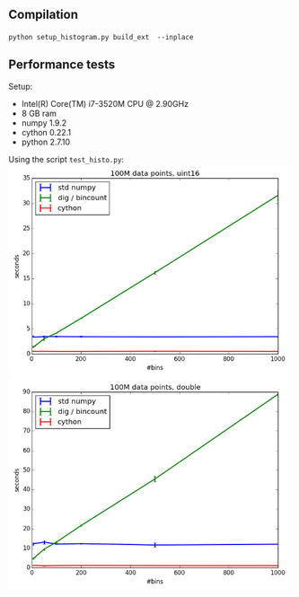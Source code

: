## Compilation

`python setup_histogram.py build_ext  --inplace`

## Performance tests

Setup:
* Intel(R) Core(TM) i7-3520M CPU @ 2.90GHz
* 8 GB ram
* numpy 1.9.2
* cython 0.22.1
* python 2.7.10

Using the script `test_histo.py`:
![](https://github.com/leosala/python_utils/blob/master/Histograms/perf_100M_uint16.png)
![](https://github.com/leosala/python_utils/blob/master/Histograms/perf_100M_double.png)
